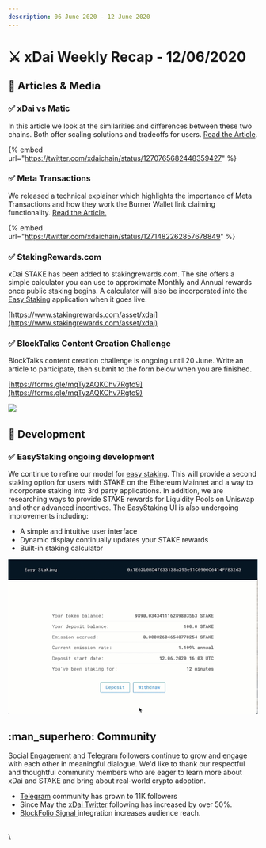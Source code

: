 ```yaml
---
description: 06 June 2020 - 12 June 2020
---
```


# ⚔️ xDai Weekly Recap - 12/06/2020

## :newspaper: Articles & Media

### ✅ xDai vs Matic

In this article we look at the similarities and differences between these two chains. Both offer scaling solutions and tradeoffs for users. [Read the Article](../../comparisons/matic.md).

{% embed url="https://twitter.com/xdaichain/status/1270765682448359427" %}

### ✅ Meta Transactions

We released a technical explainer which highlights the importance of Meta Transactions and how they work the Burner Wallet link claiming  functionality. [Read the Article.](../../../../for-developers/developer-resources/meta-transactions.md)

{% embed url="https://twitter.com/xdaichain/status/1271482262857678849" %}

### ✅ StakingRewards.com

xDai STAKE has been added to stakingrewards.com. The site offers a simple calculator you can use to approximate Monthly and Annual rewards once public staking begins. A calculator will also be incorporated into the [Easy Staking](../../../../for-stakers/easy-staking/) application when it goes live.

[https://www.stakingrewards.com/asset/xdai](https://www.stakingrewards.com/asset/xdai)

### ✅ BlockTalks Content Creation Challenge

BlockTalks content creation challenge is ongoing until 20 June. Write an article to participate, then submit to the form below when you are finished.

[https://forms.gle/mqTyzAQKChv7Rgto9](https://forms.gle/mqTyzAQKChv7Rgto9)

![](../../../../.gitbook/assets/content-creation.png)

## :office: Development

### ✅ EasyStaking ongoing development

We continue to refine our model for [easy staking](../../../../for-stakers/easy-staking/). This will provide a second staking option for users with STAKE on the Ethereum Mainnet and a way to incorporate staking into 3rd party applications. In addition, we are researching ways to provide STAKE rewards for Liquidity Pools on Uniswap and other advanced incentives.  The EasyStaking UI is also undergoing improvements including:

* A simple and intuitive user interface
* Dynamic display continually updates your STAKE rewards
* Built-in staking calculator

![Test implementation (emission in hours rather than days)](<../../../../.gitbook/assets/EasyStaking Beta.gif>)

## &#x20;:man\_superhero: Community

Social Engagement and Telegram followers continue to grow and engage with each other in meaningful dialogue. We'd like to thank our respectful and thoughtful community members who are eager to learn more about xDai and STAKE and bring about real-world crypto adoption.&#x20;

* [Telegram](https://t.me/xdaistable) community has grown to 11K followers
* Since May the [xDai Twitter](https://twitter.com/xdaichain) following has increased by over 50%.
* [BlockFolio Signal ](https://blockfolio.com/coin/STAKE\_3)integration increases audience reach.

\
\
